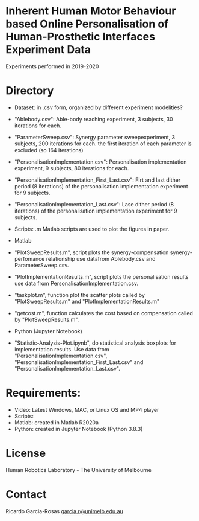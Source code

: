 # Inherent Human Motor Behaviour based Online Personalisation of Human-Prosthetic Interfaces Experiment Data
Experiments performed in 2019-2020

# Directory
- Dataset: in .csv form, organized by different experiment modelities?
 - "Ablebody.csv": Able-body reaching experiment, 3 subjects, 30 iterations for each.
 - "ParameterSweep.csv": Synergy parameter sweepexperiment, 3 subjects, 200 iterations for each. the first iteration of each parameter is excluded (so 164 iterations)
 - "PersonalisationImplementation.csv": Personalisation implementation experiment, 9 subjects, 80 iterations for each.
 - "PersonalisationImplementation_First_Last.csv": Firt and last dither period (8 iterations) of the personalisation implementation experiment for 9 subjects.
 - "PersonalisationImplementation_Last.csv": Lase dither period (8 iterations) of the personalisation implementation experiment for 9 subjects.

- Scripts: .m Matlab scripts are used to plot the figures in paper.
 - Matlab
  - "PlotSweepResults.m", script plots the synergy-compensation synergy-perfomance relationship use datafrom Ablebody.csv and ParameterSweep.csv.
  - "PlotImplementationResults.m", script plots the personalisation results use data from PersonalisationImplementation.csv.
  - "taskplot.m", function plot the scatter plots called by "PlotSweepResults.m" and "PlotImplementationResults.m"
  - "getcost.m", function calculates the cost based on compensation called by "PlotSweepResults.m".

 - Python (Jupyter Notebook)
  - "Statistic-Analysis-Plot.ipynb", do statistical analysis boxplots for implementation results. Use data from "PersonalisationImplementation.csv", "PersonalisationImplementation_First_Last.csv" and "PersonalisationImplementation_Last.csv".

# Requirements: 
- Video: Latest Windows, MAC, or Linux OS and MP4 player
- Scripts:
 - Matlab: created in Matlab R2020a
 - Python: created in Jupyter Notebook (Python 3.8.3)

# License
Human Robotics Laboratory - The University of Melbourne

# Contact 
Ricardo Garcia-Rosas garcia.r@unimelb.edu.au